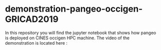 # demonstration-pangeo-occigen-GRICAD2019

In this repository you will find the jupyter notebook that shows how pangeo is deployed on CINES occigen HPC machine. The video of the demonstration is located here : 
